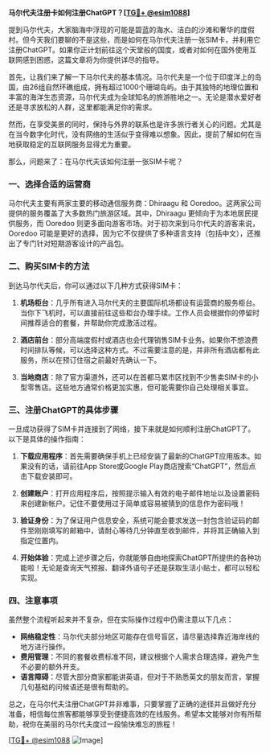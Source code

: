 **马尔代夫注册卡如何注册ChatGPT？[[TG💪+ @esim1088](https://t.me/s/esim1088)]**

提到马尔代夫，大家脑海中浮现的可能是碧蓝的海水、洁白的沙滩和奢华的度假村。但今天我们要聊的不是这些，而是如何在马尔代夫注册一张SIM卡，并利用它注册ChatGPT。如果你正计划前往这个天堂般的国度，或者对如何在国外使用互联网感到困惑，这篇文章将为你提供详尽的指导。

首先，让我们来了解一下马尔代夫的基本情况。马尔代夫是一个位于印度洋上的岛国，由26组自然环礁组成，拥有超过1000个珊瑚岛屿。由于其独特的地理位置和丰富的海洋生态资源，马尔代夫成为全球知名的旅游胜地之一。无论是潜水爱好者还是寻求放松的人群，这里都能满足你的需求。

然而，在享受美景的同时，保持与外界的联系也是许多旅行者关心的问题。尤其是在当今数字化时代，没有网络的生活似乎变得难以想象。因此，提前了解如何在当地获取稳定的互联网服务显得尤为重要。

那么，问题来了：在马尔代夫该如何注册一张SIM卡呢？

### 一、选择合适的运营商

马尔代夫主要有两家主要的移动通信服务商：Dhiraagu 和 Ooredoo。这两家公司提供的服务覆盖了大多数热门旅游区域。其中，Dhiraagu 更倾向于为本地居民提供服务，而 Ooredoo 则更多面向游客市场。对于初次来到马尔代夫的游客来说，Ooredoo 可能是更好的选择，因为它不仅提供了多种语言支持（包括中文），还推出了专门针对短期游客设计的产品包。

### 二、购买SIM卡的方法

到达马尔代夫后，你可以通过以下几种方式获得SIM卡：

1. **机场柜台**：几乎所有进入马尔代夫的主要国际机场都设有运营商的服务柜台。当你下飞机时，可以直接前往这些柜台办理手续。工作人员会根据你的停留时间推荐适合的套餐，并帮助你完成激活过程。
   
2. **酒店前台**：部分高端度假村或酒店也会代理销售SIM卡业务。如果你不想浪费时间排队等候，可以选择这种方式。不过需要注意的是，并非所有酒店都有此服务，所以在预订住宿之前最好先确认一下。

3. **当地商店**：除了官方渠道外，还可以在首都马累市区找到不少售卖SIM卡的小型零售店。这些地方通常价格更加实惠，但可能需要你自己处理相关事宜。

### 三、注册ChatGPT的具体步骤

一旦成功获得了SIM卡并连接到了网络，接下来就是如何顺利注册ChatGPT了。以下是具体的操作指南：

1. **下载应用程序**：首先需要确保手机上已经安装了最新的ChatGPT应用版本。如果没有的话，请前往App Store或Google Play商店搜索“ChatGPT”，然后点击下载安装即可。

2. **创建账户**：打开应用程序后，按照提示输入有效的电子邮件地址以及设置密码来创建新帐户。记住不要使用过于简单或容易被猜到的信息作为密码哦！

3. **验证身份**：为了保证用户信息安全，系统可能会要求发送一封包含验证码的邮件至刚刚填写的邮箱中，请耐心等待几分钟直至收到邮件，并将其正确输入到指定位置内。

4. **开始体验**：完成上述步骤之后，你就能够自由地探索ChatGPT所提供的各种功能啦！无论是查询天气预报、翻译外语句子还是获取生活小贴士，都可以轻松实现。

### 四、注意事项

虽然整个流程听起来并不复杂，但在实际操作过程中仍需注意以下几点：

- **网络稳定性**：马尔代夫部分地区可能存在信号盲区，请尽量选择靠近海岸线的地方进行操作。
- **费用管理**：不同的套餐收费标准不同，建议根据个人需求合理选择，避免产生不必要的额外开支。
- **语言障碍**：尽管大部分商家都能讲英语，但对于不熟悉英文的朋友而言，掌握几句基础的问候语还是很有帮助的。

总之，在马尔代夫注册ChatGPT并非难事，只要掌握了正确的途径并且做好充分准备，相信每位旅客都能够享受到便捷高效的在线服务。希望本文能够对你有所帮助，祝你在美丽的马尔代夫度过一段愉快难忘的旅程！

[[TG💪+ @esim1088](https://t.me/s/esim1088) ![Image](https://i.postimg.cc/4NQfJmqS/Snipaste-2025-05-13-00-14-12.png)]
